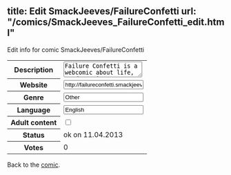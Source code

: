 title: Edit SmackJeeves/FailureConfetti
url: "/comics/SmackJeeves_FailureConfetti_edit.html"
---
Edit info for comic SmackJeeves/FailureConfetti

<form name="comic" action="http://gaepostmail.appengine.com/comic" name="post">
<table class="comicinfo">
<tr>
<th>Description</th><td><textarea name="description">Failure Confetti is a webcomic about life, words, science, games, and human observations. Updates weekly, on Wednesdays.</textarea></td>
</tr>
<tr>
<th>Website</th><td><input type="text" name="url" value="http://failureconfetti.smackjeeves.com/comics/"/></td>
</tr>
<tr>
<th>Genre</th><td><input type="text" name="genre" value="Other"/></td>
</tr>
<tr>
<th>Language</th><td><input type="text" name="language" value="English"/></td>
</tr>
<tr>
<th>Adult content</th><td><input type="checkbox" name="adult" value="adult" /></td>
</tr>
<tr>
<th>Status</th><td>ok on 11.04.2013</td>
</tr>
<tr>
<th>Votes</th><td>0</div></td>
</tr>
</table>
</form>

Back to the [comic](/comics/SmackJeeves_FailureConfetti.html).
